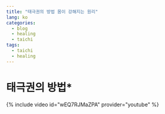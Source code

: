 ```yaml
---
title: "태극권의 방법 몸이 강해지는 원리"
lang: ko
categories:
  - blog
  - healing
  - taichi
tags:
  - taichi
  - healing
---
```


# 태극권의 방법*

{% include video id="wEQ7RJMaZPA" provider="youtube" %}
